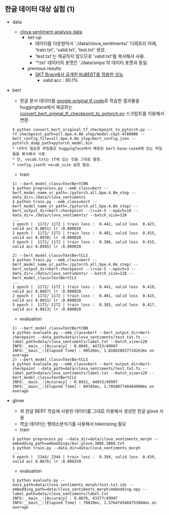 ## 한글 데이터 대상 실험 (1)

- data
  - [clova sentiment analysis data](https://github.com/e9t/nsmc)
    - set-up
      - 데이터를 다운받아서 './data/clova_sentiments/' 디레토리 아래, 'train.txt', 'valid.txt', 'test.txt' 생성.
      - 'test.txt'는 제공하지 않으므로 'valid.txt'를 복사해서 사용.
      - '*.txt' 데이터의 포맷은 './data/snips'의 데이터 포맷과 동일.
    - previous results
      - [SKT Brain에서 공개한 KoBERT를 적용한 성능](https://github.com/SKTBrain/KoBERT#naver-sentiment-analysis)
        - valid acc : 90.1%

- bert
  - 한글 문서 데이터를 [google original tf code](https://github.com/google-research/bert)로 학습한 결과물을 huggingface에서 제공하는 [convert_bert_orignal_tf_checkpoint_to_pytorch.py](https://github.com/huggingface/transformers/blob/master/transformers/convert_bert_original_tf_checkpoint_to_pytorch.py) 스크립트를 이용해서 변환.
  ```
  $ python convert_bert_original_tf_checkpoint_to_pytorch.py --tf_checkpoint_path=all.bpe.4.8m_step/model.ckpt-4780000 --bert_config_file=all.bpe.4.8m_step/bert_config.json --pytorch_dump_path=pytorch_model.bin
  * 나머지 필요한 파일들은 huggingface에서 배포된 bert-base-cased에 있는 파일들을 복사해서 사용.
  * 단, vocab.txt는 tf에 있는 것을 그대로 활용.
  * config.json의 vocab_size 설정 필요.
  ```
  - train
  ```
  1) --bert_model_class=TextBertCNN
  $ python preprocess.py --emb_class=bert --bert_model_name_or_path=./pytorch.all.bpe.4.8m_step --data_dir=./data/clova_sentiments
  $ python train.py --emb_class=bert --bert_model_name_or_path=./pytorch.all.bpe.4.8m_step/ --bert_output_dir=bert-checkpoint --lr=2e-5 --epoch=10 --data_dir=./data/clova_sentiments/ --batch_size=128
  ...
  1 epoch |  1172/ 1172 | train loss :  0.442, valid loss  0.423, valid acc 0.8851| lr :0.000020
  2 epoch |  1172/ 1172 | train loss :  0.401, valid loss  0.415, valid acc 0.8938| lr :0.000020
  3 epoch |  1172/ 1172 | train loss :  0.386, valid loss  0.415, valid acc 0.8945| lr :0.000020

  2) --bert_model_class=TextBertCLS
  $ python train.py --emb_class=bert --bert_model_name_or_path=./pytorch.all.bpe.4.8m_step/ --bert_output_dir=bert-checkpoint --lr=2e-5 --epoch=3 --data_dir=./data/clova_sentiments/ --batch_size=128 --bert_model_class=TextBertCLS
  ...
  1 epoch |  1172/ 1172 | train loss :  0.441, valid loss  0.419, valid acc 0.8887| lr :0.000020
  2 epoch |  1172/ 1172 | train loss :  0.401, valid loss  0.415, valid acc 0.8931| lr :0.000020
  3 epoch |  1172/ 1172 | train loss :  0.385, valid loss  0.417, valid acc 0.8913| lr :0.000020
  ```
  - evaluation
  ```
  1) --bert_model_class=TextBertCNN
  $ python evaluate.py --emb_class=bert --bert_output_dir=bert-checkpoint --data_path=data/clova_sentiments/test.txt.fs --label_path=data/clova_sentiments/label.txt --batch_size=128
  INFO:__main__:[Accuracy] : 0.8945, 44723/49997
  INFO:__main__:[Elapsed Time] : 90526ms, 1.810628637718263ms on average
  2) --bert_model_class=TextBertCLS
  $ python evaluate.py --emb_class=bert --bert_output_dir=bert-checkpoint --data_path=data/clova_sentiments/test.txt.fs --label_path=data/clova_sentiments/label.txt --batch_size=128 --bert_model_class=TextBertCLS
  INFO:__main__:[Accuracy] : 0.8931, 44653/49997
  INFO:__main__:[Elapsed Time] : 89785ms, 1.795807748464908ms on average
  ```

- glove
  - 위 한글 BERT 학습에 사용한 데이터를 그대로 이용해서 생성한 한글 glove 사용
  - 학습 데이터는 형태소분석기를 사용해서 tokenizing 필요
  - train
  ```
  $ python preprocess.py --data_dir=data/clova_sentiments_morph --embedding_path=embeddings/kor.glove.300k.300d.txt
  $ python train.py --data_dir=data/clova_sentiments_morph
  ...
  5 epoch |  2344/ 2344 | train loss :  0.394, valid loss  0.439, valid acc 0.8676| lr :0.000250
  ```
  - evaluation
  ```
  $ python evaluate.py --data_path=data/clova_sentiments_morph/test.txt.ids --embedding_path=data/clova_sentiments_morph/embedding.npy --label_path=data/clova_sentiments/label.txt
  INFO:__main__:[Accuracy] : 0.8676, 43377/49997
  INFO:__main__:[Elapsed Time] : 78819ms, 1.5764745884753084ms on average
  ```
